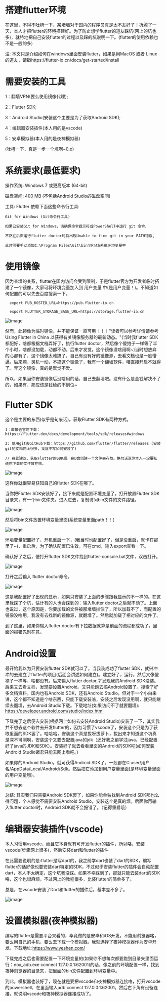 # 搭建flutter环境

  在这里，不得不吐槽一下，某堵墙对于国内的程序员真是太不友好了！折腾了一天，本人才把flutter的环境搭建好。为了防止想学flutter的道友踩坑(网上的坑也多)，就特地把自己安装flutter的过程以及踩的坑说明一下。(flutter的使用依赖也不是一般的多)
  
  注: 本文只是介绍如何在windows里面安装flutter，如果是用MacOS 或者 Linux的道友，请戳https://flutter-io.cn/docs/get-started/install
 
# 需要安装的工具

  1：翻墙VPN(要么使用镜像代理);
  
  2：Flutter SDK;
  
  3：Android Studio(安装这个主要是为了获取Android SDK);
  
  4：编辑器安装插件(本人用的是vscode)
  
  5：安卓模拟器(本人用的是夜神模拟器)
  
  (吐槽一下，真是一步一个坑啊~0.o)
  
 
# 系统要求(最低要求)

  操作系统: Windows 7 或更高版本 (64-bit)
  
  磁盘空间: 400 MB (不包括Android Studio的磁盘空间)
  
  工具: Flutter 依赖下面这些命令行工具:
  
    Git for Windows (Git命令行工具)

    如果已安装Git for Windows，请确保命令提示符或PowerShell中运行 git 命令，
    
    不然在后面运行flutter doctor时将出现Unable to find git in your PATH错误,
    
    此时需要手动添加C:\Program Files\Git\bin至Path系统环境变量中
 
# 使用镜像

  因为某墙的关系，flutter在国内访问会受到限制，于是flutter官方为开发者临时搭建了一个镜像，大家可将环境变量加入到 用户变量 中(是用户变量！)。不知道如何配置的可以先去百度搜索一下。 
  
      export PUB_HOSTED_URL=https://pub.flutter-io.cn
      
      export FLUTTER_STORAGE_BASE_URL=https://storage.flutter-io.cn
      
   ![image](https://github.com/yunliuyan/front-end-engineer/blob/master/image/1564193669(1).jpg)
      
 然而，此镜像为临时镜像，并不能保证一直可用！！！"读者可以参考详情请参考 Using Flutter in China 以获得有关镜像服务器的最新动态。"(当时我flutter SDK都配好，啥都根据文档弄好了，执行flutter doctor，然后像个傻狍子一样等了半个小时，啥都没加载，动都不动。后来才发觉，这个镜像没啥用啊~)当时想放弃的心都有了，这个镜像太难搞了，自己有没有好的镜像源，去看文档也是一脸懵逼。后来嘛，灵机一动，不搞这个镜像了，我有一个翻墙软件，咱直接开启不就得了。弄这个镜像，真的是累觉不爱。
 
 所以，如果当你安装镜像后没啥用的话，自己去翻墙吧。没有什么是金钱解决不了的，如果有，那应该是钱给的不到位~
 
 # Flutter SDK
 
  这个是主要的东西(似乎是句废话)。获取Flutter SDK有两种方式。
  
    1：直接去官网下载：https://flutter.dev/docs/development/tools/sdk/releases#windows
  
    2: 使用git去GitHub下载：https://github.com/flutter/flutter/releases (安装git的文档网上很多，我就不写如何安装了)
  
    // 在此建议，获取Flutter的SDK后，在D盘创建一个文件夹存放。换句话说你本人一定要知道你下载的文件放在哪。
    
    
   ![image](https://github.com/yunliuyan/front-end-engineer/blob/master/image/flutterUrl.png)
   
   这样你就很容易获知自己的flutter SDK在哪了。
    
  当你把Flutter SDK安装好了，接下来就是配置环境变量了。打开放置Flutter SDK目录夹，有一个bin文件夹，进入进去，复制访问bin文件的文件路径。
  
  ![image](https://github.com/yunliuyan/front-end-engineer/blob/master/image/flutterBin.png)
  
  然后将bin文件放置环境变量里面(系统变量里面path！！)
  
  ![image](https://github.com/yunliuyan/front-end-engineer/blob/master/image/flutterpath.jpg)
  
  环境变量配置好了，开机重启一下，(我当时也配置好了，但是没重启，就卡在那里了~)，重启后，为了确认配置已生效，可在cmd，输入export查看一下。
  
  确认好了之后，便打开flutter SDK文件找到flutter-console.bat文件，双击打开。
  
  ![image](https://github.com/yunliuyan/front-end-engineer/blob/master/image/flutterConsole.jpg)
  
  打开之后输入 flutter doctor命令。
  
  ![image](https://github.com/yunliuyan/front-end-engineer/blob/master/image/flutterDoctor.jpg)
  
  这是我配置好了出现的显示，如果只安装了上面的步骤跟我显示的不一样的。在这里我踩了个坑，估计有的人也会踩到的：输入flutter doctor之后就不动了。上面也说过，这个原因是，你要加载的文件被那堵墙拦住了，所以加载不了，而配置的镜像没啥用，我没有去找新的镜像源，就翻墙了。然后就加载了相对应的文件了。
  
  到了这里，如果你输入flutter doctor有下拉数据就算是前面的流程都成功了，里面的报错先别在意。
  
 # Android设置 
 
 最开始我以为只要安装flutter SDK就可以了，当我装成功了flutter SDK，就兴冲冲的去建立了flutter的项目(后面会讲述如何建立)。建立好了，运行，然后又像傻狍子一样等，啥都没有。后来输入flutter doctor,才发现我的Android SDK没装。后来又去看文档，发现要设置Android。又只能跑去搞Android设置了。搜索了好多文档资料，国内也有Android SDK，还有Android Studio。但对于一个小白来讲，这个都不知道是个啥东西，只能下载安装咯，安装之后发现没用啊，就只能继续去翻墙，去Android Studio下载。下载地址(如果访问不了就要翻墙): https://developer.android.com/studio/index.html
 
 下载完了之后便去安装(根据网上如何去安装Android Studio)安装了一下，其实我并不想去这个软件去开发flutter的，因为习惯了vscode了，安装这个只是为了获取里面的SDK罢了。哈哈哈，安装这个真是拔呀拔萝卜，拔出来才知道这个坑真是深不可测啊，安装这个又要去配置java的jdk（还好我之前学过java，已经配置好了java的JDK和SDK）。安装好了就去看看里面的Android的SDK吧(如何安装Android Studio诸君只能去网上看吧。)
 
 如果你的Android Studio，就可获得Android SDK了，一般都在C:user/用户名/AppData/Local/Android/Sdk。然后把它添加到用户变量里面(是环境变量里面的用户变量哦)。
 
 ![image](https://github.com/yunliuyan/front-end-engineer/blob/master/image/andoridSdk.jpg)
 
 总结: 其实我们只需要Android SDK罢了，如果你能单独找到Android SDK那也么得问题，个人感觉不需要安装Android Studio，安装这个是真的烦。后面你再输入flutter doctor时，Android SDK就不会报错了。（记得重启哦）
 
 # 编辑器安装插件(vscode)
 
 本人习惯用vscode，而且它本身就有可开发flutter的插件，所以咯，安装vscode(步骤网上很多)，然后安装dart和flutter的插件
 
 在此需要说明的是:flutter是写dart的，我之前学dart也装了dart的SDK，编写flutter的话好像也要安装dart特定的SDK，不过似乎安装flutter的插件会自动配置dart，本人不太确定，这个坑我没踩。如果不幸踩到了，那就只能去装dart的SDK咯，这个也很麻烦，不过网上的教程很多，比装flutter的简单多了。
 
 总是，在vscode安装了Dart和flutter的插件后，基本差不多了。
 
 ![image](https://github.com/yunliuyan/front-end-engineer/blob/master/image/vscode.jpg)
 
 #  设置模拟器(夜神模拟器)
 
 编写的flutter是需要平台来看的，毕竟做的是安卓和iOS开发，不能用浏览器咯，要么用自己的手机，要么去下载一个模拟器。我就选择了夜神模拟器作为安卓开发。下载地址:https://www.yeshen.com/
 
 下载完成之后也需要配置一下环境变量的(如果你不想每次都要跑到目录夹里面运行：nox_adb.exe connect 127.0.0.1:62001)的话，像之前的环境配置一样，找到夜神浏览器的目录夹，把里面的bin文件配置到环境变量中。
 
 到此，模拟器也装好了，现在就是要把vscode和夜神模拟器连接咯，打开vscode的powershell，在里面输入adb connect 127.0.0.1:62001，然后右下角有设备连接，就说明vscode和夜神模拟器连接成功了。
 
 
 
  
  
    
  
 
 
 
